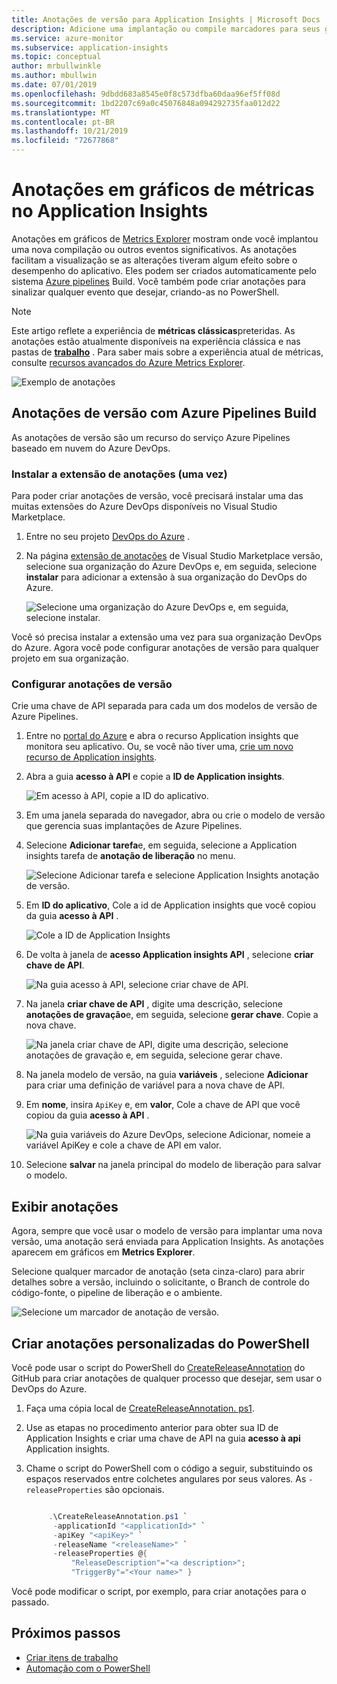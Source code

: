 ```yaml
---
title: Anotações de versão para Application Insights | Microsoft Docs
description: Adicione uma implantação ou compile marcadores para seus gráficos do gerenciador de métricas no Application Insights.
ms.service: azure-monitor
ms.subservice: application-insights
ms.topic: conceptual
author: mrbullwinkle
ms.author: mbullwin
ms.date: 07/01/2019
ms.openlocfilehash: 9dbdd683a8545e0f8c573dfba60daa96ef5ff08d
ms.sourcegitcommit: 1bd2207c69a0c45076848a094292735faa012d22
ms.translationtype: MT
ms.contentlocale: pt-BR
ms.lasthandoff: 10/21/2019
ms.locfileid: "72677868"
---
```

# <a name="annotations-on-metric-charts-in-application-insights"></a>Anotações em gráficos de métricas no Application Insights

Anotações em gráficos de [Metrics Explorer](../../azure-monitor/app/metrics-explorer.md) mostram onde você implantou uma nova compilação ou outros eventos significativos. As anotações facilitam a visualização se as alterações tiveram algum efeito sobre o desempenho do aplicativo. Eles podem ser criados automaticamente pelo sistema [Azure pipelines](https://docs.microsoft.com/azure/devops/pipelines/tasks/) Build. Você também pode criar anotações para sinalizar qualquer evento que desejar, criando-as no PowerShell.

> [!NOTE]
> Este artigo reflete a experiência de **métricas clássicas**preteridas. As anotações estão atualmente disponíveis na experiência clássica e nas pastas de **[trabalho](../../azure-monitor/app/usage-workbooks.md)** . Para saber mais sobre a experiência atual de métricas, consulte [recursos avançados do Azure Metrics Explorer](../../azure-monitor/platform/metrics-charts.md).

![Exemplo de anotações](./media/annotations/0-example.png)

## <a name="release-annotations-with-azure-pipelines-build"></a>Anotações de versão com Azure Pipelines Build

As anotações de versão são um recurso do serviço Azure Pipelines baseado em nuvem do Azure DevOps.

### <a name="install-the-annotations-extension-one-time"></a>Instalar a extensão de anotações (uma vez)
Para poder criar anotações de versão, você precisará instalar uma das muitas extensões do Azure DevOps disponíveis no Visual Studio Marketplace.

1. Entre no seu projeto [DevOps do Azure](https://azure.microsoft.com/services/devops/) .
   
1. Na página [extensão de anotações](https://marketplace.visualstudio.com/items/ms-appinsights.appinsightsreleaseannotations) de Visual Studio Marketplace versão, selecione sua organização do Azure DevOps e, em seguida, selecione **instalar** para adicionar a extensão à sua organização do DevOps do Azure.
   
   ![Selecione uma organização do Azure DevOps e, em seguida, selecione instalar.](./media/annotations/1-install.png)
   
Você só precisa instalar a extensão uma vez para sua organização DevOps do Azure. Agora você pode configurar anotações de versão para qualquer projeto em sua organização.

### <a name="configure-release-annotations"></a>Configurar anotações de versão

Crie uma chave de API separada para cada um dos modelos de versão de Azure Pipelines.

1. Entre no [portal do Azure](https://portal.azure.com) e abra o recurso Application insights que monitora seu aplicativo. Ou, se você não tiver uma, [crie um novo recurso de Application insights](../../azure-monitor/app/app-insights-overview.md).
   
1. Abra a guia **acesso à API** e copie a **ID de Application insights**.
   
   ![Em acesso à API, copie a ID do aplicativo.](./media/annotations/2-app-id.png)

1. Em uma janela separada do navegador, abra ou crie o modelo de versão que gerencia suas implantações de Azure Pipelines.
   
1. Selecione **Adicionar tarefa**e, em seguida, selecione a Application insights tarefa de **anotação de liberação** no menu.
   
   ![Selecione Adicionar tarefa e selecione Application Insights anotação de versão.](./media/annotations/3-add-task.png)
   
1. Em **ID do aplicativo**, Cole a id de Application insights que você copiou da guia **acesso à API** .
   
   ![Cole a ID de Application Insights](./media/annotations/4-paste-app-id.png)
   
1. De volta à janela de **acesso Application insights API** , selecione **criar chave de API**. 
   
   ![Na guia acesso à API, selecione criar chave de API.](./media/annotations/5-create-api-key.png)
   
1. Na janela **criar chave de API** , digite uma descrição, selecione **anotações de gravação**e, em seguida, selecione **gerar chave**. Copie a nova chave.
   
   ![Na janela criar chave de API, digite uma descrição, selecione anotações de gravação e, em seguida, selecione gerar chave.](./media/annotations/6-create-api-key.png)
   
1. Na janela modelo de versão, na guia **variáveis** , selecione **Adicionar** para criar uma definição de variável para a nova chave de API.

1. Em **nome**, insira `ApiKey` e, em **valor**, Cole a chave de API que você copiou da guia **acesso à API** .
   
   ![Na guia variáveis do Azure DevOps, selecione Adicionar, nomeie a variável ApiKey e cole a chave de API em valor.](./media/annotations/7-paste-api-key.png)
   
1. Selecione **salvar** na janela principal do modelo de liberação para salvar o modelo.

## <a name="view-annotations"></a>Exibir anotações
Agora, sempre que você usar o modelo de versão para implantar uma nova versão, uma anotação será enviada para Application Insights. As anotações aparecem em gráficos em **Metrics Explorer**.

Selecione qualquer marcador de anotação (seta cinza-claro) para abrir detalhes sobre a versão, incluindo o solicitante, o Branch de controle do código-fonte, o pipeline de liberação e o ambiente.

![Selecione um marcador de anotação de versão.](./media/annotations/8-release.png)

## <a name="create-custom-annotations-from-powershell"></a>Criar anotações personalizadas do PowerShell
Você pode usar o script do PowerShell do [CreateReleaseAnnotation](https://github.com/Microsoft/ApplicationInsights-Home/blob/master/API/CreateReleaseAnnotation.ps1) do GitHub para criar anotações de qualquer processo que desejar, sem usar o DevOps do Azure. 

1. Faça uma cópia local de [CreateReleaseAnnotation. ps1](https://github.com/Microsoft/ApplicationInsights-Home/blob/master/API/CreateReleaseAnnotation.ps1).
   
1. Use as etapas no procedimento anterior para obter sua ID de Application Insights e criar uma chave de API na guia **acesso à api** Application insights.
   
1. Chame o script do PowerShell com o código a seguir, substituindo os espaços reservados entre colchetes angulares por seus valores. As `-releaseProperties` são opcionais. 
   
   ```powershell
   
        .\CreateReleaseAnnotation.ps1 `
         -applicationId "<applicationId>" `
         -apiKey "<apiKey>" `
         -releaseName "<releaseName>" `
         -releaseProperties @{
             "ReleaseDescription"="<a description>";
             "TriggerBy"="<Your name>" }
   ```

Você pode modificar o script, por exemplo, para criar anotações para o passado.

## <a name="next-steps"></a>Próximos passos

* [Criar itens de trabalho](../../azure-monitor/app/diagnostic-search.md#create-work-item)
* [Automação com o PowerShell](../../azure-monitor/app/powershell.md)
